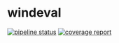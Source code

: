 # windeval

[![pipeline status](https://git.geomar.de/python/windeval/badges/master/pipeline.svg)](https://git.geomar.de/python/windeval/commits/master)
[![coverage report](https://git.geomar.de/python/windeval/badges/master/coverage.svg)](https://git.geomar.de/python/windeval/commits/master)
